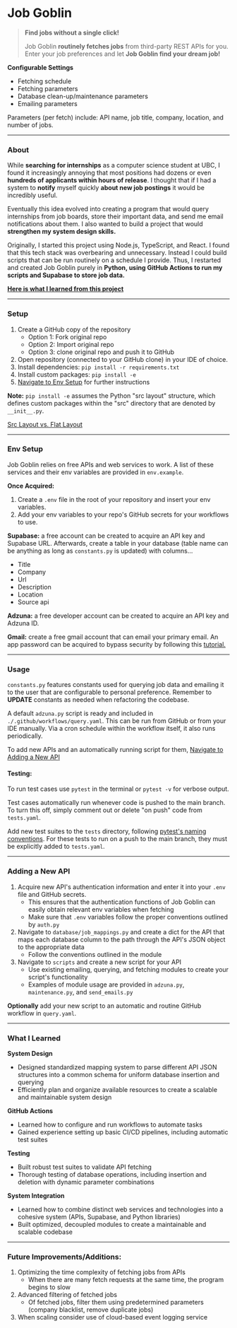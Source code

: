 Job Goblin 
==========

> **Find jobs without a single click!**
>
> Job Goblin **routinely fetches jobs** from third-party REST APIs for you. Enter your job preferences and let **Job Goblin find your dream job!** 

**Configurable Settings**

- Fetching schedule 
- Fetching parameters
- Database clean-up/maintenance parameters 
- Emailing parameters

Parameters (per fetch) include: API name, job title, company, location, and number of jobs.

---------
### About 

While **searching for internships** as a computer science student at UBC, I found it increasingly annoying that most positions had dozens or even **hundreds of applicants within hours of release**. I thought that if I had a system to **notify** myself quickly **about new job postings** it would be incredibly useful.

Eventually this idea evolved into creating a program that would query internships from job boards, store their important data, and send me email notifications about them. I also wanted to build a project that would **strengthen my system design skills.** 

Originally, I started this project using Node.js, TypeScript, and React. I found that this tech stack was overbearing and unnecessary. Instead I could build scripts that can be run routinely on a schedule I provide. Thus, I restarted and created Job Goblin purely in **Python, using GitHub Actions to run my scripts and Supabase to store job data.**

**[Here is what I learned from this project](#what-i-learned)**

---------
### Setup 

1. Create a GitHub copy of the repository
    - Option 1: Fork original repo
    - Option 2: Import original repo
    - Option 3: clone original repo and push it to GitHub
2. Open repository (connected to your GitHub clone) in your IDE of choice.
3. Install dependencies: `pip install -r requirements.txt`
4. Install custom packages: `pip install -e`
5. [Navigate to Env Setup](#env-setup) for further instructions

**Note:** `pip install -e` assumes the Python "src layout" structure, which defines custom packages within the "src" directory that are denoted by `__init__.py`.

[Src Layout vs. Flat Layout](https://packaging.python.org/en/latest/discussions/src-layout-vs-flat-layout/)

-------
### Env Setup

Job Goblin relies on free APIs and web services to work. A list of these services and their env variables are provided in `env.example`.

**Once Acquired:** 
1. Create a `.env` file in the root of your repository and insert your env variables. 
2. Add your env variables to your repo's GitHub secrets for your workflows to use.

**Supabase:** a free account can be created to acquire an API key and Supabase URL. Afterwards, create a table in your database (table name can be anything as long as `constants.py` is updated) with columns...

- Title
- Company
- Url
- Description
- Location
- Source api

**Adzuna:** a free developer account can be created to acquire an API key and Adzuna ID. 

**Gmail:** create a free gmail account that can email your primary email. An app password can be acquired to bypass security by following this [tutorial.](https://support.google.com/mail/answer/185833?hl=en)

---------
### Usage

`constants.py` features constants used for querying job data and emailing it to the user that are configurable to personal preference. Remember to **UPDATE** constants as needed when refactoring the codebase. 

A default `adzuna.py` script is ready and included in `./.github/workflows/query.yaml`. This can be run from GitHub or from your IDE manually. Via a cron schedule within the workflow itself, it also runs periodically. 

To add new APIs and an automatically running script for them, [Navigate to Adding a New API](#adding-a-new-api)

#### Testing:

To run test cases use `pytest` in the terminal or `pytest -v` for verbose output.   

Test cases automatically run whenever code is pushed to the main branch. To turn this off, simply comment out or delete "on push" code from `tests.yaml`.

Add new test suites to the `tests` directory, following [pytest's naming conventions](https://docs.pytest.org/en/stable/explanation/goodpractices.html). For these tests to run on a push to the main branch, they must be explicitly added to `tests.yaml`.

---------
### Adding a New API

1. Acquire new API's authentication information and enter it into your `.env` file and GitHub secrets. 
    - This ensures that the authentication functions of Job Goblin can easily obtain relevant env variables when fetching
    - Make sure that `.env` variables follow the proper conventions outlined by `auth.py`
2. Navigate to `database/job_mappings.py` and create a dict for the API that maps each database column to the path through the API's JSON object to the appropriate data
    - Follow the conventions outlined in the module
3. Navigate to `scripts` and create a new script for your API
    - Use existing emailing, querying, and fetching modules to create your script's functionality
    - Examples of module usage are provided in `adzuna.py`, `maintenance.py`, and `send_emails.py`

**Optionally** add your new script to an automatic and routine GitHub workflow in `query.yaml`.

-------
### What I Learned

**System Design**
- Designed standardized mapping system to parse different API JSON structures into a common schema for uniform database insertion and querying 
- Efficiently plan and organize available resources to create a scalable and maintainable system design

**GitHub Actions**
- Learned how to configure and run workflows to automate tasks
- Gained experience setting up basic CI/CD pipelines, including automatic test suites

**Testing**
- Built robust test suites to validate API fetching
- Thorough testing of database operations, including insertion and deletion with dynamic parameter combinations 

**System Integration**
- Learned how to combine distinct web services and technologies into a cohesive system (APIs, Supabase, and Python libraries)
- Built optimized, decoupled modules to create a maintainable and scalable codebase

-------
### Future Improvements/Additions:

1. Optimizing the time complexity of fetching jobs from APIs
    - When there are many fetch requests at the same time, the program begins to slow 
2. Advanced filtering of fetched jobs 
    - Of fetched jobs, filter them using predetermined parameters (company blacklist, remove duplicate jobs)
3. When scaling consider use of cloud-based event logging service 


